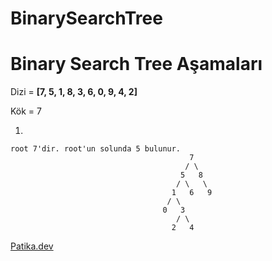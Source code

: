 # BinarySearchTree
# Binary Search Tree Aşamaları

Dizi = **[7, 5, 1, 8, 3, 6, 0, 9, 4, 2]**

Kök = 7 

1. 

```
root 7'dir. root'un solunda 5 bulunur.
										7
                                       / \
                                      5   8
                                     / \   \
                                    1   6   9
                                   / \
                                  0   3
                                     / \
                                    2   4
```



[Patika.dev](https://www.patika.dev/tr)

